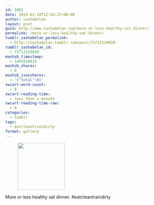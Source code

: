 ```yaml
---
id: 1001
date: 2014-01-18T12:54:27+00:00
author: sashabelan
layout: post
guid: http://www.sashabelan.com/more-or-less-healthy-sat-dinner/
permalink: /more-or-less-healthy-sat-dinner/
tumblr_sashabelan_permalink:
  - http://sashabelan.tumblr.com/post/73712120650
tumblr_sashabelan_id:
  - 73712120650
mashsb_timestamp:
  - 1465918019
mashsb_shares:
  - 0
mashsb_jsonshares:
  - '{"total":0}'
swcart-word-count:
  - 8
swcart-reading-time:
  - less then a minute
swcart-reading-time-raw:
  - 0
categories:
  - tumblr
tags:
  - eatcleantraindirty
format: gallery
---
```

<div id='gallery-577' class='gallery galleryid-1001 gallery-columns-3 gallery-size-thumbnail'>
  <figure class='gallery-item'> 
  
  <div class='gallery-icon landscape'>
    <a href='http://www.sashabelan.ru/more-or-less-healthy-sat-dinner/attachment/1002/'><img width="150" height="150" src="http://www.sashabelan.ru/wp-content/uploads/2014/01/tumblr_mzll6sRxFS1qarj97o1_1280-150x150.jpg" class="attachment-thumbnail size-thumbnail" alt="" srcset="http://www.sashabelan.ru/wp-content/uploads/2014/01/tumblr_mzll6sRxFS1qarj97o1_1280-150x150.jpg 150w, http://www.sashabelan.ru/wp-content/uploads/2014/01/tumblr_mzll6sRxFS1qarj97o1_1280-300x300.jpg 300w, http://www.sashabelan.ru/wp-content/uploads/2014/01/tumblr_mzll6sRxFS1qarj97o1_1280-230x230.jpg 230w, http://www.sashabelan.ru/wp-content/uploads/2014/01/tumblr_mzll6sRxFS1qarj97o1_1280-350x350.jpg 350w, http://www.sashabelan.ru/wp-content/uploads/2014/01/tumblr_mzll6sRxFS1qarj97o1_1280.jpg 640w" sizes="(max-width: 150px) 100vw, 150px" /></a>
  </div></figure>
</div>

More or less healthy sat dinner. #eatcleantraindirty